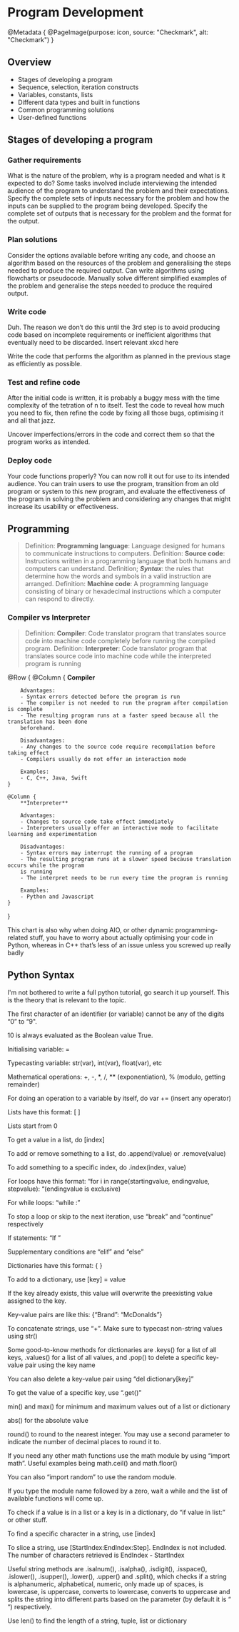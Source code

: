 # Program Development

@Metadata {
    @PageImage(purpose: icon, source: "Checkmark", alt: "Checkmark")
}

## Overview
- Stages of developing a program
- Sequence, selection, iteration constructs
- Variables, constants, lists
- Different data types and built in functions
- Common programming solutions
- User-defined functions

## Stages of developing a program

### Gather requirements
What is the nature of the problem, why is a program needed and what is it expected to do? Some 
tasks involved include interviewing the intended audience of the program to understand the 
problem and their expectations. Specify the complete sets of inputs necessary for the problem and 
how the inputs can be supplied to the program being developed. Specify the complete set of 
outputs that is necessary for the problem and the format for the output.

### Plan solutions
Consider the options available before writing any code, and choose an algorithm based on the 
resources of the problem and generalising the steps needed to produce the required output. Can 
write algorithms using flowcharts or pseudocode. Manually solve different simplified examples of 
the problem and generalise the steps needed to produce the required output.
### Write code
Duh. The reason we don’t do this until the 3rd step is to avoid producing code based on 
incomplete requirements or inefficient algorithms that eventually need to be discarded. Insert 
relevant xkcd here

Write the code that performs the algorithm as planned in the previous stage as efficiently as 
possible.

### Test and refine code
After the initial code is written, it is probably a buggy mess with the time complexity of the 
tetration of n to itself. Test the code to reveal how much you need to fix, then refine the code 
by fixing all those bugs, optimising it and all that jazz.

Uncover imperfections/errors in the code and correct them so that the program works as intended.

### Deploy code
Your code functions properly? You can now roll it out for use to its intended audience. You can 
train users to use the program, transition from an old program or system to this new program, and 
evaluate the effectiveness of the program in solving the problem and considering any changes that 
might increase its usability or effectiveness.

## Programming

> Definition: **Programming language**: Language designed for humans to communicate instructions 
to computers.
> Definition: **Source code**: Instructions written in a programming language that both humans 
and computers can understand.
> Definition; ***Syntax***: the rules that determine how the words and symbols in a valid 
instruction are arranged.
> Definition: **Machine code**: A programming language consisting of binary or hexadecimal 
instructions which a computer can respond to directly.

### Compiler vs Interpreter
> Definition: **Compiler**: Code translator program that translates source code into machine code 
completely before running the compiled program.
> Definition: **Interpreter**: Code translator program that translates source code into machine 
code while the interpreted program is running

@Row {
    @Column {
        **Compiler**

        Advantages:
        - Syntax errors detected before the program is run
        - The compiler is not needed to run the program after compilation is complete
        - The resulting program runs at a faster speed because all the translation has been done 
        beforehand.

        Disadvantages:
        - Any changes to the source code require recompilation before taking effect
        - Compilers usually do not offer an interaction mode

        Examples:
        - C, C++, Java, Swift
    }

    @Column {
        **Interpreter**

        Advantages:
        - Changes to source code take effect immediately
        - Interpreters usually offer an interactive mode to facilitate learning and experimentation

        Disadvantages:
        - Syntax errors may interrupt the running of a program
        - The resulting program runs at a slower speed because translation occurs while the program 
        is running
        - The interpret needs to be run every time the program is running

        Examples:
        - Python and Javascript
    }
}

This chart is also why when doing AIO, or other dynamic programming-related stuff, you have to worry about actually optimising your code in Python, whereas in C++ that’s less of an issue unless you screwed up really badly

## Python Syntax

I'm not bothered to write a full python tutorial, go search it up yourself. This is the theory
that is relevant to the topic.


The first character of an identifier (or variable) cannot be any of the digits “0” to “9".

10 is always evaluated as the Boolean value True.

Initialising variable: <variable> = <value>

Typecasting variable: str(var), int(var), float(var), etc

Mathematical operations: +, -, *, /, ** (exponentiation), % (modulo, getting remainder)

For doing an operation to a variable by itself, do var += <value to add> (insert any operator)

Lists have this format: [ ]

Lists start from 0

To get a value in a list, do <ListVariable>[index]

To add or remove something to a list, do <ListVariable>.append(value) or <ListVariable>.remove(value)

To add something to a specific index, do <ListVariable>.index(index, value)

For loops have this format: “for i in range(startingvalue, endingvalue, stepvalue): “(endingvalue is exclusive)

For while loops: “while <condition>:”

To stop a loop or skip to the next iteration, use “break” and “continue” respectively

If statements: “If <condition>”

Supplementary conditions are “elif” and “else”

Dictionaries have this format: { }

To add to a dictionary, use <Dictionary>[key] = value

If the key already exists, this value will overwrite the preexisting value assigned to the key.

Key-value pairs are like this: {“Brand”: “McDonalds”}

To concatenate strings, use “+”. Make sure to typecast non-string values using str()

Some good-to-know methods for dictionaries are .keys() for a list of all keys, .values() for a list of all values, and .pop() to delete a specific key-value pair using the key name

You can also delete a key-value pair using “del dictionary[key]”

To get the value of a specific key, use “.get()”

min() and max() for minimum and maximum values out of a list or dictionary

abs() for the absolute value

round() to round to the nearest integer. You may use a second parameter to indicate the number of decimal places to round it to.

If you need any other math functions use the math module by using “import math”. Useful examples being math.ceil() and math.floor()

You can also “import random” to use the random module.

If you type the module name followed by a zero, wait a while and the list of available functions will come up.

To check if a value is in a list or a key is in a dictionary, do “if value in list:” or other stuff.

To find a specific character in a string, use <String>[index]

To slice a string, use <String>[StartIndex:EndIndex:Step]. EndIndex is not included. The number of characters retrieved is EndIndex - StartIndex

Useful string methods are .isalnum(), .isalpha(), .isdigit(), .isspace(), .islower(), .isupper(), .lower(), .upper() and .split(), which checks if a string is alphanumeric, alphabetical, numeric, only made up of spaces, is lowercase, is uppercase, converts to lowercase, converts to uppercase and splits the string into different parts based on the parameter (by default it is “ “) respectively.

Use len() to find the length of a string, tuple, list or dictionary